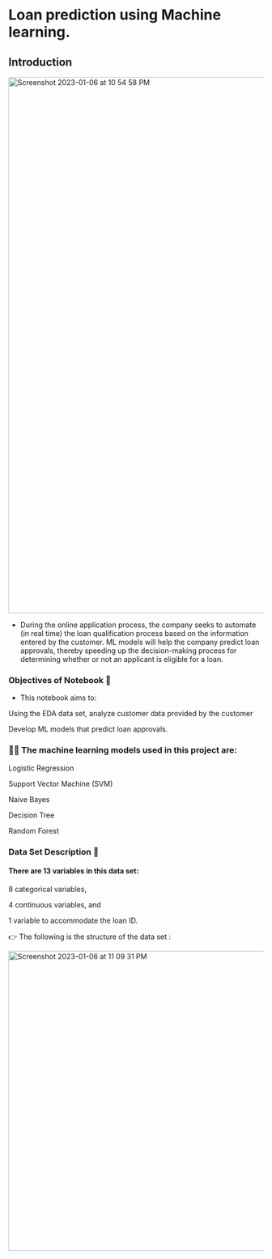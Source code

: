 
# Loan prediction using Machine learning.

## Introduction 
<img width="1059" alt="Screenshot 2023-01-06 at 10 54 58 PM" src="https://user-images.githubusercontent.com/118846871/211069090-a55b2d56-06ca-4650-b8af-b2b962ca9b92.png">


- During the online application process, the company seeks to automate (in real time) the loan qualification process based on the information entered by the customer. ML models will help the company predict loan approvals, thereby speeding up the decision-making process for determining whether or not an applicant is eligible for a loan.

### Objectives of Notebook 📌

- This notebook aims to:

Using the EDA data set, analyze customer data provided by the customer

Develop ML models that predict loan approvals.

### 👨‍💻 The machine learning models used in this project are:

Logistic Regression

Support Vector Machine (SVM)

Naive Bayes

Decision Tree

Random Forest

### Data Set Description 🧾
 #### There are 13 variables in this data set:

8 categorical variables,

4 continuous variables, and

1 variable to accommodate the loan ID.


👉 The following is the structure of the data set :

<img width="592" alt="Screenshot 2023-01-06 at 11 09 31 PM" src="https://user-images.githubusercontent.com/118846871/211069146-cb14bcad-b581-4b06-a0cf-9ecd22aa84f3.png">



